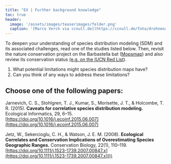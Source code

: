 ```yaml
---
title: "EX | Further background knowledge"
toc: true
header:
  image: '/assets/images/teaserimages/felder.png'
  caption: '[Marco Verch via ccnull.de](https://ccnull.de/foto/drohnenaufnahme-von-landwirtschaftlichen-feldern-mit-geometrischen-mustern/1105470). [CC-BY 2.0](https://creativecommons.org/licenses/by/2.0/de/). Image cropped.'
---
```


<!--
This is an optional exercise intended for advanced course participants.
{: .notice--warning}
-->


To deepen your understanding of species distribution modeling (SDM) and its associated challenges, read one of the studies listed below. Then, revisit the nature conservation project on the Barbastella bat ([Mopsmap]( https://map.mopsfledermaus.de/mopsmap)) and also review its conservation status [(e.g. on the IUCN Red List]( https://www.iucnredlist.org/)).

1.	What potential limitations might species distribution maps have?
1.	Can you think of any ways to address these limitations?


## Choose one of the following papers:

Jarnevich, C. S., Stohlgren, T. J., Kumar, S., Morisette, J. T., & Holcombe, T. R. (2015). **Caveats for correlative species distribution modeling.** Ecological Informatics, 29, 6–15. [https://doi.org/10.1016/j.ecoinf.2015.06.007](https://doi.org/10.1016/j.ecoinf.2015.06.007)

Jetz, W., Sekercioglu, C. H., & Watson, J. E. M. (2008). **Ecological Correlates and Conservation Implications of Overestimating Species Geographic Ranges.** Conservation Biology, 22(1), 110–119. [https://doi.org/10.1111/j.1523-1739.2007.00847.x](https://doi.org/10.1111/j.1523-1739.2007.00847.x]())
